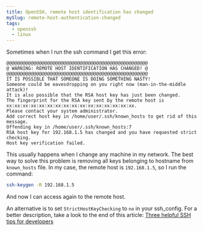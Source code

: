 ```yaml
---
title: OpenSSH, remote host identification has changed
mySlug: remote-host-authentication-changed
tags:
  - openssh
  - linux
---
```


Sometimes when I run the ssh command I get this error:

```
@@@@@@@@@@@@@@@@@@@@@@@@@@@@@@@@@@@@@@@@@@@@@@@@@@@@
@ WARNING: REMOTE HOST IDENTIFICATION HAS CHANGED! @
@@@@@@@@@@@@@@@@@@@@@@@@@@@@@@@@@@@@@@@@@@@@@@@@@@@@
IT IS POSSIBLE THAT SOMEONE IS DOING SOMETHING NASTY!
Someone could be eavesdropping on you right now (man-in-the-middle attack)!
It is also possible that the RSA host key has just been changed.
The fingerprint for the RSA key sent by the remote host is
xx:xx:xx:xx:xx:xx:xx:xx:xx:xx:xx:xx:xx:xx:xx:xx.
Please contact your system administrator.
Add correct host key in /home/user/.ssh/known_hosts to get rid of this message.
Offending key in /home/user/.ssh/known_hosts:7
RSA host key for 192.168.1.5 has changed and you have requested strict checking.
Host key verification failed.
```

This usually happens when I change any machine in my network.
The best way to solve this problem is removing all keys belonging to hostname
from `known_hosts` file. In my case, the remote host is `192.168.1.5`, so I run the
command:

```bash
ssh-keygen -R 192.168.1.5
```

And now I can access again to the remote host.

An alternative is to set `StrictHostKeyChecking` to `no` in your ssh_config.
For a better description, take a look to the end of this article:
[Three helpful SSH tips for developers](http://blogs.atlassian.com/2011/05/advanced_ssh_for_developers/)
